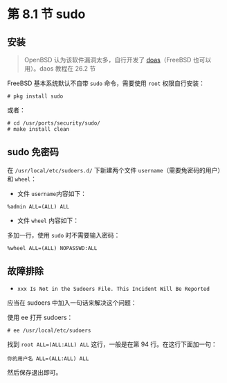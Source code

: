 # 第 8.1 节 sudo

## 安装

> OpenBSD 认为该软件漏洞太多，自行开发了 [doas](https://man.openbsd.org/doas)（FreeBSD 也可以用）。daos 教程在 26.2 节

FreeBSD 基本系统默认不自带 `sudo` 命令，需要使用 `root` 权限自行安装：

```shell-session
# pkg install sudo
```

或者：


```
# cd /usr/ports/security/sudo/ 
# make install clean
```

## sudo 免密码

在 `/usr/local/etc/sudoers.d/` 下新建两个文件 `username`（需要免密码的用户）和 `wheel`：

- 文件 `username`内容如下：

```shell-session
%admin ALL=(ALL) ALL
```

- 文件 `wheel` 内容如下：

多加一行，使用 `sudo` 时不需要输入密码：

```shell-session
%wheel ALL=(ALL) NOPASSWD:ALL
```

## 故障排除

- `xxx Is Not in the Sudoers File. This Incident Will Be Reported`

应当在 sudoers 中加入一句话来解决这个问题：

使用 ee 打开 sudoers：

```shell-session
# ee /usr/local/etc/sudoers
```
找到 `root ALL=(ALL:ALL) ALL` 这行，一般是在第 94 行。在这行下面加一句：

```
你的用户名 ALL=(ALL:ALL) ALL
```
然后保存退出即可。
